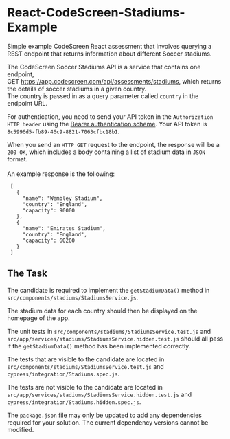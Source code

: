 # React-CodeScreen-Stadiums-Example
Simple example CodeScreen React assessment that involves querying a REST endpoint that returns information about different Soccer stadiums.

The CodeScreen Soccer Stadiums API is a service that contains one endpoint,<br>
GET https://app.codescreen.com/api/assessments/stadiums, which returns the details of soccer stadiums in a given country. <br>The country is passed in as a query parameter called `country` in the endpoint URL.

For authentication, you need to send your API token in the `Authorization HTTP header` using the [Bearer authentication scheme](https://tools.ietf.org/html/draft-ietf-oauth-v2-bearer-20#section-2.1). Your API token is `8c5996d5-fb89-46c9-8821-7063cfbc18b1`.

When you send an `HTTP GET` request to the endpoint, the response will be a `200 OK`, which includes a body containing a list of stadium data in `JSON` format. 
<br><br>
An example response is the following:

     [
       {
         "name": "Wembley Stadium",
         "country": "England",
         "capacity": 90000
       },
       {
         "name": "Emirates Stadium",
         "country": "England",
         "capacity": 60260
       }
     ]
     
     
## The Task

The candidate is required to implement the `getStadiumData()` method in `src/components/stadiums/StadiumsService.js`.

The stadium data for each country should then be displayed on the homepage of the app.

The unit tests in `src/components/stadiums/StadiumsService.test.js` and `src/app/services/stadiums/StadiumsService.hidden.test.js` should all pass if the `getStadiumData()` method has been implemented correctly.

The tests that are visible to the candidate are located in `src/components/stadiums/StadiumsService.test.js` and `cypress/integration/Stadiums.spec.js`.

The tests are not visible to the candidate are located in `src/app/services/stadiums/StadiumsService.hidden.test.js` and `cypress/integration/Stadiums.hidden.spec.js`.

The `package.json` file may only be updated to add any dependencies required for your solution. The current dependency versions cannot be modified.
